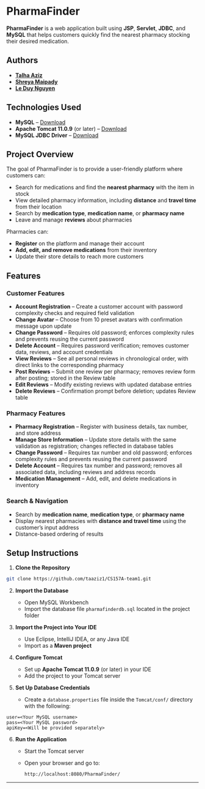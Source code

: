 # PharmaFinder

**PharmaFinder** is a web application built using **JSP**, **Servlet**, **JDBC**, and **MySQL** that helps customers quickly find the nearest pharmacy stocking their desired medication.

## Authors

* [**Talha Aziz**](https://github.com/taaziz1)
* [**Shreya Maipady**](https://github.com/maipadyshreya)
* [**Le Duy Nguyen**](https://github.com/LeDuyNg)

## Technologies Used

* **MySQL** – [Download](https://dev.mysql.com/downloads/mysql/)
* **Apache Tomcat 11.0.9** (or later) – [Download](https://tomcat.apache.org)
* **MySQL JDBC Driver** – [Download](https://dev.mysql.com/downloads/connector/j/)

## Project Overview

The goal of PharmaFinder is to provide a user-friendly platform where customers can:

* Search for medications and find the **nearest pharmacy** with the item in stock
* View detailed pharmacy information, including **distance** and **travel time** from their location
* Search by **medication type**, **medication name**, or **pharmacy name**
* Leave and manage **reviews** about pharmacies

Pharmacies can:

* **Register** on the platform and manage their account
* **Add, edit, and remove medications** from their inventory
* Update their store details to reach more customers

## Features

### **Customer Features**

* **Account Registration** – Create a customer account with password complexity checks and required field validation
* **Change Avatar** – Choose from 10 preset avatars with confirmation message upon update
* **Change Password** – Requires old password; enforces complexity rules and prevents reusing the current password
* **Delete Account** – Requires password verification; removes customer data, reviews, and account credentials
* **View Reviews** – See all personal reviews in chronological order, with direct links to the corresponding pharmacy
* **Post Reviews** – Submit one review per pharmacy; removes review form after posting; stored in the Review table
* **Edit Reviews** – Modify existing reviews with updated database entries
* **Delete Reviews** – Confirmation prompt before deletion; updates Review table

### **Pharmacy Features**

* **Pharmacy Registration** – Register with business details, tax number, and store address
* **Manage Store Information** – Update store details with the same validation as registration; changes reflected in database tables
* **Change Password** – Requires tax number and old password; enforces complexity rules and prevents reusing the current password
* **Delete Account** – Requires tax number and password; removes all associated data, including reviews and address records
* **Medication Management** – Add, edit, and delete medications in inventory

### **Search & Navigation**

* Search by **medication name**, **medication type**, or **pharmacy name**
* Display nearest pharmacies with **distance and travel time** using the customer’s input address
* Distance-based ordering of results

## Setup Instructions

1. **Clone the Repository**

```bash
git clone https://github.com/taaziz1/CS157A-team1.git
```

2. **Import the Database**

    * Open MySQL Workbench
    * Import the database file `pharmafinderdb.sql` located in the project folder

3. **Import the Project into Your IDE**

    * Use Eclipse, IntelliJ IDEA, or any Java IDE
    * Import as a **Maven project**

4. **Configure Tomcat**

    * Set up **Apache Tomcat 11.0.9** (or later) in your IDE
    * Add the project to your Tomcat server

5. **Set Up Database Credentials**

    * Create a `database.properties` file inside the `Tomcat/conf/` directory with the following:

```properties
user=<Your MySQL username>
pass=<Your MySQL password>
apiKey=<Will be provided separately>
```

6. **Run the Application**

    * Start the Tomcat server
    * Open your browser and go to:

      ```
      http://localhost:8080/PharmaFinder/
      ```

---